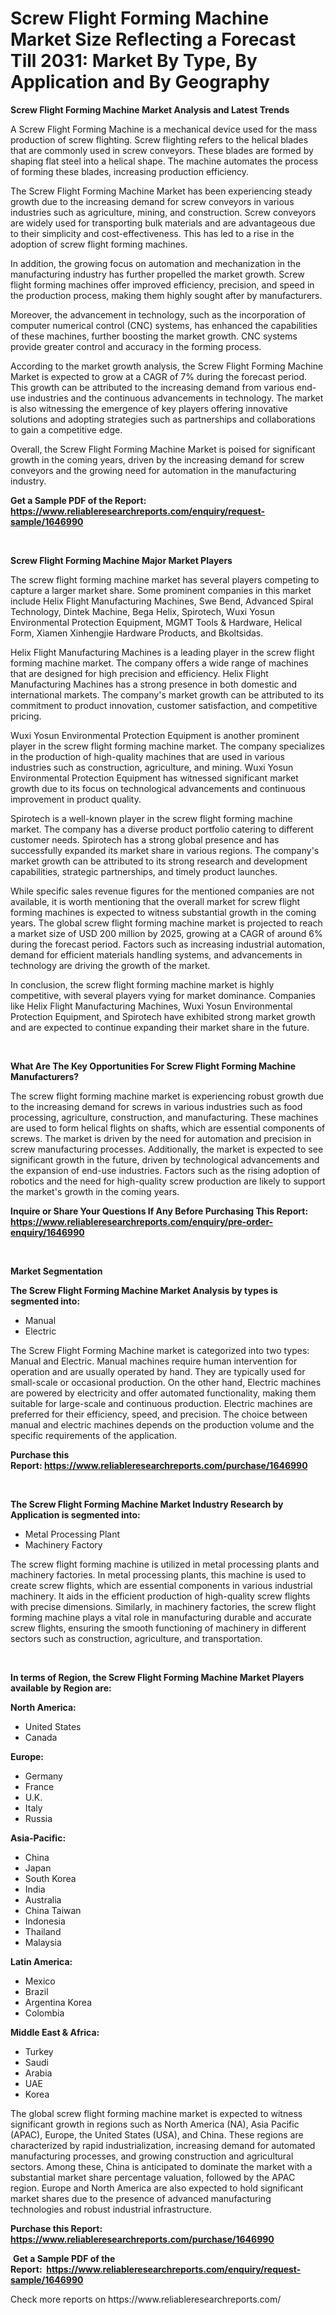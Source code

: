 <p><h1>Screw Flight Forming Machine Market Size Reflecting a Forecast Till 2031: Market By Type, By Application and By Geography</h1></p><p><strong>Screw Flight Forming Machine Market Analysis and Latest Trends</strong></p>
<p><p>A Screw Flight Forming Machine is a mechanical device used for the mass production of screw flighting. Screw flighting refers to the helical blades that are commonly used in screw conveyors. These blades are formed by shaping flat steel into a helical shape. The machine automates the process of forming these blades, increasing production efficiency.</p><p>The Screw Flight Forming Machine Market has been experiencing steady growth due to the increasing demand for screw conveyors in various industries such as agriculture, mining, and construction. Screw conveyors are widely used for transporting bulk materials and are advantageous due to their simplicity and cost-effectiveness. This has led to a rise in the adoption of screw flight forming machines.</p><p>In addition, the growing focus on automation and mechanization in the manufacturing industry has further propelled the market growth. Screw flight forming machines offer improved efficiency, precision, and speed in the production process, making them highly sought after by manufacturers.</p><p>Moreover, the advancement in technology, such as the incorporation of computer numerical control (CNC) systems, has enhanced the capabilities of these machines, further boosting the market growth. CNC systems provide greater control and accuracy in the forming process.</p><p>According to the market growth analysis, the Screw Flight Forming Machine Market is expected to grow at a CAGR of 7% during the forecast period. This growth can be attributed to the increasing demand from various end-use industries and the continuous advancements in technology. The market is also witnessing the emergence of key players offering innovative solutions and adopting strategies such as partnerships and collaborations to gain a competitive edge.</p><p>Overall, the Screw Flight Forming Machine Market is poised for significant growth in the coming years, driven by the increasing demand for screw conveyors and the growing need for automation in the manufacturing industry.</p></p>
<p><strong>Get a Sample PDF of the Report:&nbsp; <a href="https://www.reliableresearchreports.com/enquiry/request-sample/1646990">https://www.reliableresearchreports.com/enquiry/request-sample/1646990</a></strong></p>
<p>&nbsp;</p>
<p><strong>Screw Flight Forming Machine Major Market Players</strong></p>
<p><p>The screw flight forming machine market has several players competing to capture a larger market share. Some prominent companies in this market include Helix Flight Manufacturing Machines, Swe Bend, Advanced Spiral Technology, Dintek Machine, Bega Helix, Spirotech, Wuxi Yosun Environmental Protection Equipment, MGMT Tools & Hardware, Helical Form, Xiamen Xinhengjie Hardware Products, and Bkoltsidas.</p><p>Helix Flight Manufacturing Machines is a leading player in the screw flight forming machine market. The company offers a wide range of machines that are designed for high precision and efficiency. Helix Flight Manufacturing Machines has a strong presence in both domestic and international markets. The company's market growth can be attributed to its commitment to product innovation, customer satisfaction, and competitive pricing.</p><p>Wuxi Yosun Environmental Protection Equipment is another prominent player in the screw flight forming machine market. The company specializes in the production of high-quality machines that are used in various industries such as construction, agriculture, and mining. Wuxi Yosun Environmental Protection Equipment has witnessed significant market growth due to its focus on technological advancements and continuous improvement in product quality.</p><p>Spirotech is a well-known player in the screw flight forming machine market. The company has a diverse product portfolio catering to different customer needs. Spirotech has a strong global presence and has successfully expanded its market share in various regions. The company's market growth can be attributed to its strong research and development capabilities, strategic partnerships, and timely product launches.</p><p>While specific sales revenue figures for the mentioned companies are not available, it is worth mentioning that the overall market for screw flight forming machines is expected to witness substantial growth in the coming years. The global screw flight forming machine market is projected to reach a market size of USD 200 million by 2025, growing at a CAGR of around 6% during the forecast period. Factors such as increasing industrial automation, demand for efficient materials handling systems, and advancements in technology are driving the growth of the market.</p><p>In conclusion, the screw flight forming machine market is highly competitive, with several players vying for market dominance. Companies like Helix Flight Manufacturing Machines, Wuxi Yosun Environmental Protection Equipment, and Spirotech have exhibited strong market growth and are expected to continue expanding their market share in the future.</p></p>
<p>&nbsp;</p>
<p><strong>What Are The Key Opportunities For Screw Flight Forming Machine Manufacturers?</strong></p>
<p><p>The screw flight forming machine market is experiencing robust growth due to the increasing demand for screws in various industries such as food processing, agriculture, construction, and manufacturing. These machines are used to form helical flights on shafts, which are essential components of screws. The market is driven by the need for automation and precision in screw manufacturing processes. Additionally, the market is expected to see significant growth in the future, driven by technological advancements and the expansion of end-use industries. Factors such as the rising adoption of robotics and the need for high-quality screw production are likely to support the market's growth in the coming years.</p></p>
<p><strong>Inquire or Share Your Questions If Any Before Purchasing This Report: <a href="https://www.reliableresearchreports.com/enquiry/pre-order-enquiry/1646990">https://www.reliableresearchreports.com/enquiry/pre-order-enquiry/1646990</a></strong></p>
<p>&nbsp;</p>
<p><strong>Market Segmentation</strong></p>
<p><strong>The Screw Flight Forming Machine Market Analysis by types is segmented into:</strong></p>
<p><ul><li>Manual</li><li>Electric</li></ul></p>
<p><p>The Screw Flight Forming Machine market is categorized into two types: Manual and Electric. Manual machines require human intervention for operation and are usually operated by hand. They are typically used for small-scale or occasional production. On the other hand, Electric machines are powered by electricity and offer automated functionality, making them suitable for large-scale and continuous production. Electric machines are preferred for their efficiency, speed, and precision. The choice between manual and electric machines depends on the production volume and the specific requirements of the application.</p></p>
<p><strong>Purchase this Report:&nbsp;<a href="https://www.reliableresearchreports.com/purchase/1646990">https://www.reliableresearchreports.com/purchase/1646990</a></strong></p>
<p>&nbsp;</p>
<p><strong>The Screw Flight Forming Machine Market Industry Research by Application is segmented into:</strong></p>
<p><ul><li>Metal Processing Plant</li><li>Machinery Factory</li></ul></p>
<p><p>The screw flight forming machine is utilized in metal processing plants and machinery factories. In metal processing plants, this machine is used to create screw flights, which are essential components in various industrial machinery. It aids in the efficient production of high-quality screw flights with precise dimensions. Similarly, in machinery factories, the screw flight forming machine plays a vital role in manufacturing durable and accurate screw flights, ensuring the smooth functioning of machinery in different sectors such as construction, agriculture, and transportation.</p></p>
<p>&nbsp;</p>
<p><strong>In terms of Region, the Screw Flight Forming Machine Market Players available by Region are:</strong></p>
<p>
    <p> <strong> North America: </strong>
        <ul>
            <li>United States</li>
            <li>Canada</li>
        </ul>
        </p> 
    <p> <strong> Europe: </strong>
        <ul>
            <li>Germany</li>
            <li>France</li>
            <li>U.K.</li>
            <li>Italy</li>
            <li>Russia</li>
        </ul>
        </p> 
    <p> <strong> Asia-Pacific: </strong>
        <ul>
            <li>China</li>
            <li>Japan</li>
            <li>South Korea</li>
            <li>India</li>
            <li>Australia</li>
            <li>China Taiwan</li>
            <li>Indonesia</li>
            <li>Thailand</li>
            <li>Malaysia</li>
        </ul>
        </p> 
    <p> <strong> Latin America: </strong>
        <ul>
            <li>Mexico</li>
            <li>Brazil</li>
            <li>Argentina Korea</li>
            <li>Colombia</li>
        </ul>
        </p> 
    <p> <strong> Middle East & Africa: </strong>
        <ul>
            <li>Turkey</li>
            <li>Saudi</li>
            <li>Arabia</li>
            <li>UAE</li>
            <li>Korea</li>
        </ul>
    </p>
    </p>
<p><p>The global screw flight forming machine market is expected to witness significant growth in regions such as North America (NA), Asia Pacific (APAC), Europe, the United States (USA), and China. These regions are characterized by rapid industrialization, increasing demand for automated manufacturing processes, and growing construction and agricultural sectors. Among these, China is anticipated to dominate the market with a substantial market share percentage valuation, followed by the APAC region. Europe and North America are also expected to hold significant market shares due to the presence of advanced manufacturing technologies and robust industrial infrastructure.</p></p>
<p><strong>Purchase this Report: <a href="https://www.reliableresearchreports.com/purchase/1646990">https://www.reliableresearchreports.com/purchase/1646990</a></strong></p>
<p>&nbsp;<strong>Get a Sample PDF of the Report:&nbsp;&nbsp;<a href="https://www.reliableresearchreports.com/enquiry/request-sample/1646990">https://www.reliableresearchreports.com/enquiry/request-sample/1646990</a></strong></p>
<p><strong></strong></p>
<p>Check more reports on https://www.reliableresearchreports.com/</p>